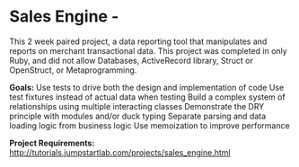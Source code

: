 # Sales Engine - 
This 2 week paired project, a data reporting tool that manipulates and reports on merchant transactional data. This project was completed in only Ruby, and did not allow Databases, ActiveRecord library, Struct or OpenStruct, or Metaprogramming. 

**Goals:** 
Use tests to drive both the design and implementation of code
Use test fixtures instead of actual data when testing
Build a complex system of relationships using multiple interacting classes
Demonstrate the DRY principle with modules and/or duck typing
Separate parsing and data loading logic from business logic
Use memoization to improve performance

**Project Requirements:** http://tutorials.jumpstartlab.com/projects/sales_engine.html
